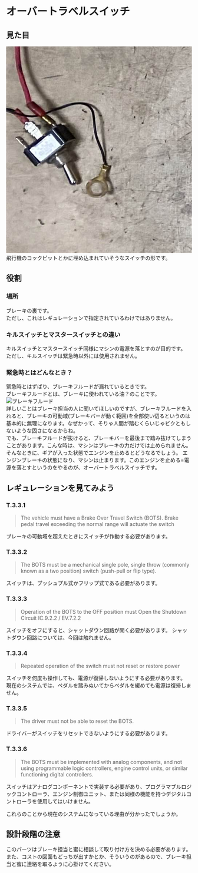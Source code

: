 # オーバートラベルスイッチ
## 見た目
![alt text](image.png)  
飛行機のコックピットとかに埋め込まれていそうなスイッチの形です。

## 役割

### 場所
ブレーキの裏です。  
ただし、これはレギュレーションで指定されているわけではありません。  

### キルスイッチとマスタースイッチとの違い
キルスイッチとマスタースイッチ同様にマシンの電源を落とすのが目的です。  
ただし、キルスイッチは緊急時以外には使用されません。

### 緊急時とはどんなとき？
緊急時とはずばり、ブレーキフルードが漏れているときです。  
ブレーキフルードとは、ブレーキに使われている油？のことです。 　
![ブレーキフルード](https://oita.ysp-shop.com/wp-content/uploads/2021/10/13.jpg)  
詳しいことはブレーキ担当の人に聞いてほしいのですが、ブレーキフルードを入れると、ブレーキの可動域(ブレーキバーが動く範囲)を全部使い切るというのは基本的に無理になります。なぜかって、そりゃ人間が踏むくらいじゃビクともしないような固さになるからね。  
でも、ブレーキフルードが抜けると、ブレーキバーを最後まで踏み抜けてしまうことがあります。こんな時は、マシンはブレーキの力だけでは止められません。  
そんなときに、ギアが入った状態でエンジンを止めるとどうなるでしょう。
エンジンブレーキの状態になり、マシンは止まります。このエンジンを止める=電源を落とすというのをやるのが、オーバートラベルスイッチです。  

## レギュレーションを見てみよう
### T.3.3.1
> The vehicle must have a Brake Over Travel Switch (BOTS). Brake pedal travel exceeding the normal range will actuate the switch

ブレーキの可動域を超えたときにスイッチが作動する必要があります。

### T.3.3.2
> The BOTS must be a mechanical single pole, single throw (commonly known as a two position) switch (push-pull or flip type).

スイッチは、プッシュプル式かフリップ式である必要があります。

### T.3.3.3
> Operation of the BOTS to the OFF position must Open the Shutdown Circuit IC.9.2.2 / EV.7.2.2

スイッチをオフにすると、シャットダウン回路が開く必要があります。
シャットダウン回路については、今回は触れません。  

### T.3.3.4
> Repeated operation of the switch must not reset or restore power  

スイッチを何度も操作しても、電源が復帰しないようにする必要があります。  
現在のシステムでは、ペダルを踏みぬいてからペダルを緩めても電源は復帰しません。

### T.3.3.5
> The driver must not be able to reset the BOTS.  

ドライバーがスイッチをリセットできないようにする必要があります。

### T.3.3.6
> The BOTS must be implemented with analog components, and not using programmable logic controllers, engine control units, or similar functioning digital controllers.  

スイッチはアナログコンポーネントで実装する必要があり、プログラマブルロジックコントローラ、エンジン制御ユニット、または同様の機能を持つデジタルコントローラを使用してはいけません。

これらのことから現在のシステムになっている理由が分かったでしょうか。  

## 設計段階の注意
このパーツはブレーキ担当と蜜に相談して取り付け方を決める必要があります。  
また、コストの図面もどっちが出すかとか、そういうのがあるので、ブレーキ担当と蜜に連絡を取るように心掛けてください。  
